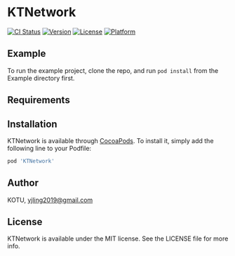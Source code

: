 # KTNetwork

[![CI Status](https://img.shields.io/travis/KOTU/KTNetwork.svg?style=flat)](https://travis-ci.org/KOTU/KTNetwork)
[![Version](https://img.shields.io/cocoapods/v/KTNetwork.svg?style=flat)](https://cocoapods.org/pods/KTNetwork)
[![License](https://img.shields.io/cocoapods/l/KTNetwork.svg?style=flat)](https://cocoapods.org/pods/KTNetwork)
[![Platform](https://img.shields.io/cocoapods/p/KTNetwork.svg?style=flat)](https://cocoapods.org/pods/KTNetwork)

## Example

To run the example project, clone the repo, and run `pod install` from the Example directory first.

## Requirements

## Installation

KTNetwork is available through [CocoaPods](https://cocoapods.org). To install
it, simply add the following line to your Podfile:

```ruby
pod 'KTNetwork'
```

## Author

KOTU, yjling2019@gmail.com

## License

KTNetwork is available under the MIT license. See the LICENSE file for more info.
